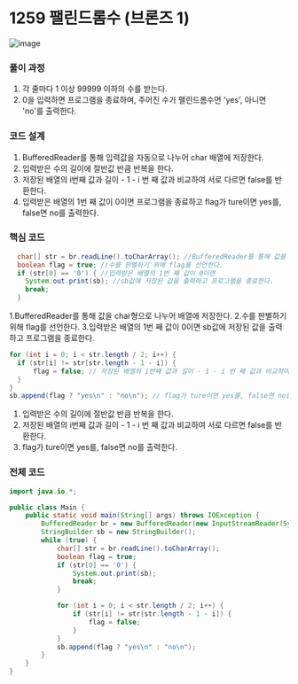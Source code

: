 # 1259 팰린드롬수 (브론즈 1)
![image](https://user-images.githubusercontent.com/70959328/154292954-8652a88f-256e-4041-8326-348168ba36f1.png)
### 풀이 과정
1. 각 줄마다 1 이상 99999 이하의 수를 받는다.
2. 0을 입력하면 프로그램을 종료하며, 주어진 수가 팰린드롬수면 'yes', 아니면 'no'를 출력한다.


### 코드 설계
1. BufferedReader를 통해 입력값을 자동으로 나누어 char 배열에 저장한다.
2. 입력받은 수의 길이에 절반값 반큼 반복을 한다.
3. 저장된 배열의 i번째 값과 길이 - 1 - i 번 째 값과 비교하여 서로 다르면 false를 반환한다.
5. 입력받은 배열의 1번 째 값이 0이면 프로그램을 종료하고 flag가 ture이면 yes를, false면 no를 출력한다.

### 핵심 코드
```java
  char[] str = br.readLine().toCharArray(); //BufferedReader를 통해 값을 char형으로 나누어 배열에 저장한다.
  boolean flag = true; //수를 판별하기 위해 flag를 선언한다.
  if (str[0] == '0') { //입력받은 배열의 1번 째 값이 0이면
    System.out.print(sb); //sb값에 저장된 값을 출력하고 프로그램을 종료한다.
    break;
  }
```
1.BufferedReader를 통해 값을 char형으로 나누어 배열에 저장한다.
2.수를 판별하기 위해 flag를 선언한다.
3.입력받은 배열의 1번 째 값이 0이면 sb값에 저장된 값을 출력하고 프로그램을 종료한다.


```java
for (int i = 0; i < str.length / 2; i++) { 
  if (str[i] != str[str.length - 1 - i]) {
      flag = false; // 저장된 배열의 i번째 값과 길이 - 1 - i 번 째 값과 비교하여 서로 다르면 false를 반환한다.
  }
}
sb.append(flag ? "yes\n" : "no\n"); // flag가 ture이면 yes를, false면 no를 출력한다.
```
1. 입력받은 수의 길이에 절반값 반큼 반복을 한다.
2. 저장된 배열의 i번째 값과 길이 - 1 - i 번 째 값과 비교하여 서로 다르면 false를 반환한다.
3. flag가 ture이면 yes를, false면 no를 출력한다.


### 전체 코드
```java
import java.io.*;

public class Main {
    public static void main(String[] args) throws IOException {
        BufferedReader br = new BufferedReader(new InputStreamReader(System.in));
        StringBuilder sb = new StringBuilder();
        while (true) {
            char[] str = br.readLine().toCharArray();
            boolean flag = true;
            if (str[0] == '0') {
                System.out.print(sb);
                break;
            }

            for (int i = 0; i < str.length / 2; i++) {
                if (str[i] != str[str.length - 1 - i]) {
                    flag = false;
                }
            }
            sb.append(flag ? "yes\n" : "no\n");
        }
    }
}
```
